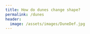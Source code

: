 ```yaml
---
title: How do dunes change shape?
permalink: /dunes
header:
  image: /assets/images/DuneDef.jpg
---
```

